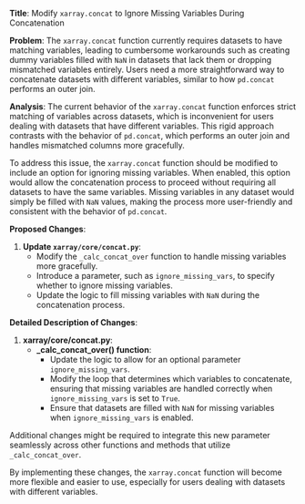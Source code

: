 **Title**: Modify `xarray.concat` to Ignore Missing Variables During Concatenation

**Problem**: The `xarray.concat` function currently requires datasets to have matching variables, leading to cumbersome workarounds such as creating dummy variables filled with `NaN` in datasets that lack them or dropping mismatched variables entirely. Users need a more straightforward way to concatenate datasets with different variables, similar to how `pd.concat` performs an outer join.

**Analysis**: The current behavior of the `xarray.concat` function enforces strict matching of variables across datasets, which is inconvenient for users dealing with datasets that have different variables. This rigid approach contrasts with the behavior of `pd.concat`, which performs an outer join and handles mismatched columns more gracefully.

To address this issue, the `xarray.concat` function should be modified to include an option for ignoring missing variables. When enabled, this option would allow the concatenation process to proceed without requiring all datasets to have the same variables. Missing variables in any dataset would simply be filled with `NaN` values, making the process more user-friendly and consistent with the behavior of `pd.concat`.

**Proposed Changes**:

1. **Update `xarray/core/concat.py`**:
   - Modify the `_calc_concat_over` function to handle missing variables more gracefully.
   - Introduce a parameter, such as `ignore_missing_vars`, to specify whether to ignore missing variables.
   - Update the logic to fill missing variables with `NaN` during the concatenation process.

**Detailed Description of Changes**:

1. **xarray/core/concat.py**:
    - **_calc_concat_over() function**:
      - Update the logic to allow for an optional parameter `ignore_missing_vars`.
      - Modify the loop that determines which variables to concatenate, ensuring that missing variables are handled correctly when `ignore_missing_vars` is set to `True`.
      - Ensure that datasets are filled with `NaN` for missing variables when `ignore_missing_vars` is enabled.

Additional changes might be required to integrate this new parameter seamlessly across other functions and methods that utilize `_calc_concat_over`.

By implementing these changes, the `xarray.concat` function will become more flexible and easier to use, especially for users dealing with datasets with different variables.